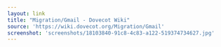 ```yaml
---
layout: link
title: "Migration/Gmail - Dovecot Wiki"
source: 'https://wiki.dovecot.org/Migration/Gmail'
screenshot: 'screenshots/18103840-91c8-4c83-a122-519374734627.jpg'
---
```


